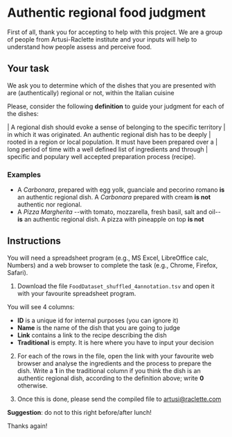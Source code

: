 # Authentic regional food judgment

First of all, thank you for accepting to help with this project. We are a group 
of people from Artusi-Raclette institute and your inputs will help to 
understand how people assess and perceive food.

## Your task

We ask you to determine which of the dishes that you are presented with are 
(authentically) regional or not, within the Italian cuisine

Please, consider the following **definition** to guide your judgment for each of 
the dishes:

| A regional dish should evoke a sense of belonging to the specific territory 
| in which it was originated. An authentic regional dish has to be  deeply 
| rooted in a region or local population. It must have been prepared over a 
| long period of time with a well defined list of ingredients and through 
| specific and populary well accepted preparation process (recipe).  

### Examples

- A *Carbonara*, prepared with egg yolk, guanciale and pecorino romano 
**is** an authentic regional dish. A *Carbonara* prepared with cream **is 
not** authentic nor regional. 
- A *Pizza Margherita* --with tomato, mozzarella, fresh basil, salt and oil-- 
**is** an authentic regional dish. A pizza with pineapple on top **is 
not**

## Instructions

You will need a spreadsheet program (e.g., MS Excel, LibreOffice calc, Numbers) 
and a web browser to complete the task (e.g., Chrome, Firefox, Safari).

1. Download the file `FoodDataset_shuffled_4annotation.tsv` and open it with 
your favourite spreadsheet program.

You will see 4 columns: 
- **ID** is a unique id for internal purposes (you can ignore it)
- **Name** is the name of the dish that you are going to judge
- **Link** contains a link to the recipe describing the dish
- **Traditional** is empty. It is here where you have to input your decision

2. For each of the rows in the file, open the link with your favourite web 
browser and analyse the ingredients and the process to prepare the dish. Write 
a **1** in the traditional column if you think the dish is an authentic 
regional dish, according to the definition above; write **0** otherwise.

3. Once this is done, please send the compiled file to artusi@raclette.com

**Suggestion**: do not to this right before/after lunch!

Thanks again!

